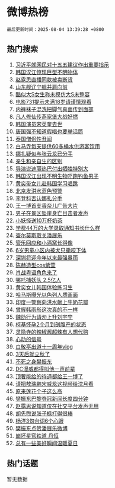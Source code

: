 # 微博热榜

`最后更新时间：2025-08-04 13:39:28 +0800`

## 热门搜索

1. [习近平就网民对十五五建议作出重要指示](https://m.weibo.cn/search?containerid=100103type%3D1%26t%3D10%26q%3D%23%E4%B9%A0%E8%BF%91%E5%B9%B3%E5%B0%B1%E7%BD%91%E6%B0%91%E5%AF%B9%E5%8D%81%E4%BA%94%E4%BA%94%E5%BB%BA%E8%AE%AE%E4%BD%9C%E5%87%BA%E9%87%8D%E8%A6%81%E6%8C%87%E7%A4%BA%23&stream_entry_id=51&isnewpage=1&extparam=seat%3D1%26cate%3D10103%26filter_type%3Drealtimehot%26stream_entry_id%3D51%26c_type%3D51%26q%3D%2523%25E4%25B9%25A0%25E8%25BF%2591%25E5%25B9%25B3%25E5%25B0%25B1%25E7%25BD%2591%25E6%25B0%2591%25E5%25AF%25B9%25E5%258D%2581%25E4%25BA%2594%25E4%25BA%2594%25E5%25BB%25BA%25E8%25AE%25AE%25E4%25BD%259C%25E5%2587%25BA%25E9%2587%258D%25E8%25A6%2581%25E6%258C%2587%25E7%25A4%25BA%2523%26pos%3D0%26dgr%3D0%26display_time%3D1754285967%26pre_seqid%3D17542859675460256703457)
1. [韩国汉江惊现巨型不明物体](https://m.weibo.cn/search?containerid=100103type%3D1%26t%3D10%26q%3D%23%E9%9F%A9%E5%9B%BD%E6%B1%89%E6%B1%9F%E6%83%8A%E7%8E%B0%E5%B7%A8%E5%9E%8B%E4%B8%8D%E6%98%8E%E7%89%A9%E4%BD%93%23&stream_entry_id=31&isnewpage=1&extparam=seat%3D1%26lcate%3D5001%26q%3D%2523%25E9%259F%25A9%25E5%259B%25BD%25E6%25B1%2589%25E6%25B1%259F%25E6%2583%258A%25E7%258E%25B0%25E5%25B7%25A8%25E5%259E%258B%25E4%25B8%258D%25E6%2598%258E%25E7%2589%25A9%25E4%25BD%2593%2523%26c_type%3D31%26realpos%3D1%26cate%3D5001%26filter_type%3Drealtimehot%26stream_entry_id%3D31%26pos%3D0%26band_rank%3D1%26flag%3D2%26dgr%3D0%26display_time%3D1754285967%26pre_seqid%3D17542859675460256703457)
1. [赵露思直播同款被卖断货](https://m.weibo.cn/search?containerid=100103type%3D1%26t%3D10%26q%3D%23%E8%B5%B5%E9%9C%B2%E6%80%9D%E7%9B%B4%E6%92%AD%E5%90%8C%E6%AC%BE%E8%A2%AB%E5%8D%96%E6%96%AD%E8%B4%A7%23&stream_entry_id=31&isnewpage=1&extparam=seat%3D1%26lcate%3D5001%26q%3D%2523%25E8%25B5%25B5%25E9%259C%25B2%25E6%2580%259D%25E7%259B%25B4%25E6%2592%25AD%25E5%2590%258C%25E6%25AC%25BE%25E8%25A2%25AB%25E5%258D%2596%25E6%2596%25AD%25E8%25B4%25A7%2523%26c_type%3D31%26realpos%3D2%26cate%3D5001%26filter_type%3Drealtimehot%26stream_entry_id%3D31%26pos%3D1%26band_rank%3D2%26flag%3D2%26dgr%3D0%26display_time%3D1754285967%26pre_seqid%3D17542859675460256703457)
1. [山东舰辽宁舰并肩向前](https://m.weibo.cn/search?containerid=100103type%3D1%26t%3D10%26q%3D%23%E5%B1%B1%E4%B8%9C%E8%88%B0%E8%BE%BD%E5%AE%81%E8%88%B0%E5%B9%B6%E8%82%A9%E5%90%91%E5%89%8D%23&stream_entry_id=31&isnewpage=1&extparam=seat%3D1%26lcate%3D5001%26q%3D%2523%25E5%25B1%25B1%25E4%25B8%259C%25E8%2588%25B0%25E8%25BE%25BD%25E5%25AE%2581%25E8%2588%25B0%25E5%25B9%25B6%25E8%2582%25A9%25E5%2590%2591%25E5%2589%258D%2523%26c_type%3D31%26realpos%3D3%26cate%3D5001%26filter_type%3Drealtimehot%26stream_entry_id%3D31%26pos%3D2%26band_rank%3D3%26flag%3D0%26dgr%3D0%26display_time%3D1754285967%26pre_seqid%3D17542859675460256703457)
1. [酷似大S女生称未模仿大S未整容](https://m.weibo.cn/search?containerid=100103type%3D1%26t%3D10%26q%3D%23%E9%85%B7%E4%BC%BC%E5%A4%A7S%E5%A5%B3%E7%94%9F%E7%A7%B0%E6%9C%AA%E6%A8%A1%E4%BB%BF%E5%A4%A7S%E6%9C%AA%E6%95%B4%E5%AE%B9%23&stream_entry_id=31&isnewpage=1&extparam=seat%3D1%26lcate%3D5001%26q%3D%2523%25E9%2585%25B7%25E4%25BC%25BC%25E5%25A4%25A7S%25E5%25A5%25B3%25E7%2594%259F%25E7%25A7%25B0%25E6%259C%25AA%25E6%25A8%25A1%25E4%25BB%25BF%25E5%25A4%25A7S%25E6%259C%25AA%25E6%2595%25B4%25E5%25AE%25B9%2523%26c_type%3D31%26realpos%3D4%26cate%3D5001%26filter_type%3Drealtimehot%26stream_entry_id%3D31%26pos%3D3%26band_rank%3D4%26flag%3D1%26dgr%3D0%26display_time%3D1754285967%26pre_seqid%3D17542859675460256703457)
1. [电影731提示未满18岁请谨慎观看](https://m.weibo.cn/search?containerid=100103type%3D1%26t%3D10%26q%3D%23%E7%94%B5%E5%BD%B1731%E6%8F%90%E7%A4%BA%E6%9C%AA%E6%BB%A118%E5%B2%81%E8%AF%B7%E8%B0%A8%E6%85%8E%E8%A7%82%E7%9C%8B%23&stream_entry_id=31&isnewpage=1&extparam=seat%3D1%26lcate%3D5001%26q%3D%2523%25E7%2594%25B5%25E5%25BD%25B1731%25E6%258F%2590%25E7%25A4%25BA%25E6%259C%25AA%25E6%25BB%25A118%25E5%25B2%2581%25E8%25AF%25B7%25E8%25B0%25A8%25E6%2585%258E%25E8%25A7%2582%25E7%259C%258B%2523%26c_type%3D31%26realpos%3D5%26cate%3D5001%26filter_type%3Drealtimehot%26stream_entry_id%3D31%26pos%3D4%26band_rank%3D5%26flag%3D1%26dgr%3D0%26display_time%3D1754285967%26pre_seqid%3D17542859675460256703457)
1. [内裤袜子混洗把脚气真菌传到面部](https://m.weibo.cn/search?containerid=100103type%3D1%26t%3D10%26q%3D%23%E5%86%85%E8%A3%A4%E8%A2%9C%E5%AD%90%E6%B7%B7%E6%B4%97%E6%8A%8A%E8%84%9A%E6%B0%94%E7%9C%9F%E8%8F%8C%E4%BC%A0%E5%88%B0%E9%9D%A2%E9%83%A8%23&stream_entry_id=31&isnewpage=1&extparam=seat%3D1%26lcate%3D5001%26q%3D%2523%25E5%2586%2585%25E8%25A3%25A4%25E8%25A2%259C%25E5%25AD%2590%25E6%25B7%25B7%25E6%25B4%2597%25E6%258A%258A%25E8%2584%259A%25E6%25B0%2594%25E7%259C%259F%25E8%258F%258C%25E4%25BC%25A0%25E5%2588%25B0%25E9%259D%25A2%25E9%2583%25A8%2523%26c_type%3D31%26realpos%3D6%26cate%3D5001%26filter_type%3Drealtimehot%26stream_entry_id%3D31%26pos%3D5%26band_rank%3D6%26flag%3D0%26dgr%3D0%26display_time%3D1754285967%26pre_seqid%3D17542859675460256703457)
1. [凡人修仙传燕家堡大战好燃](https://m.weibo.cn/search?containerid=100103type%3D1%26t%3D10%26q%3D%23%E5%87%A1%E4%BA%BA%E4%BF%AE%E4%BB%99%E4%BC%A0%E7%87%95%E5%AE%B6%E5%A0%A1%E5%A4%A7%E6%88%98%E5%A5%BD%E7%87%83%23&stream_entry_id=31&isnewpage=1&extparam=seat%3D1%26lcate%3D5001%26filter_type%3Drealtimehot%26c_type%3D31%26is_ad_pos%3D1%26dgr%3D0%26q%3D%2523%25E5%2587%25A1%25E4%25BA%25BA%25E4%25BF%25AE%25E4%25BB%2599%25E4%25BC%25A0%25E7%2587%2595%25E5%25AE%25B6%25E5%25A0%25A1%25E5%25A4%25A7%25E6%2588%2598%25E5%25A5%25BD%25E7%2587%2583%2523%26stream_entry_id%3D31%26pos%3D6%26band_rank%3D7%26cate%3D5001%26adid%3D295685%26display_time%3D1754285967%26pre_seqid%3D17542859675460256703457)
1. [韩国演员宋英奎去世](https://m.weibo.cn/search?containerid=100103type%3D1%26t%3D10%26q%3D%E9%9F%A9%E5%9B%BD%E6%BC%94%E5%91%98%E5%AE%8B%E8%8B%B1%E5%A5%8E%E5%8E%BB%E4%B8%96&stream_entry_id=31&isnewpage=1&extparam=seat%3D1%26lcate%3D5001%26q%3D%25E9%259F%25A9%25E5%259B%25BD%25E6%25BC%2594%25E5%2591%2598%25E5%25AE%258B%25E8%258B%25B1%25E5%25A5%258E%25E5%258E%25BB%25E4%25B8%2596%26c_type%3D31%26realpos%3D7%26cate%3D5001%26filter_type%3Drealtimehot%26stream_entry_id%3D31%26pos%3D7%26band_rank%3D7%26flag%3D2%26dgr%3D0%26display_time%3D1754285967%26pre_seqid%3D17542859675460256703457)
1. [唐国强不知道假唱也要举话筒](https://m.weibo.cn/search?containerid=100103type%3D1%26t%3D10%26q%3D%E5%94%90%E5%9B%BD%E5%BC%BA%E4%B8%8D%E7%9F%A5%E9%81%93%E5%81%87%E5%94%B1%E4%B9%9F%E8%A6%81%E4%B8%BE%E8%AF%9D%E7%AD%92&stream_entry_id=31&isnewpage=1&extparam=seat%3D1%26lcate%3D5001%26q%3D%25E5%2594%2590%25E5%259B%25BD%25E5%25BC%25BA%25E4%25B8%258D%25E7%259F%25A5%25E9%2581%2593%25E5%2581%2587%25E5%2594%25B1%25E4%25B9%259F%25E8%25A6%2581%25E4%25B8%25BE%25E8%25AF%259D%25E7%25AD%2592%26c_type%3D31%26realpos%3D8%26cate%3D5001%26filter_type%3Drealtimehot%26stream_entry_id%3D31%26pos%3D8%26band_rank%3D8%26flag%3D1%26dgr%3D0%26display_time%3D1754285967%26pre_seqid%3D17542859675460256703457)
1. [泰国僧侣性丑闻](https://m.weibo.cn/search?containerid=100103type%3D1%26t%3D10%26q%3D%23%E6%B3%B0%E5%9B%BD%E5%83%A7%E4%BE%A3%E6%80%A7%E4%B8%91%E9%97%BB%23&stream_entry_id=31&isnewpage=1&extparam=seat%3D1%26lcate%3D5001%26q%3D%2523%25E6%25B3%25B0%25E5%259B%25BD%25E5%2583%25A7%25E4%25BE%25A3%25E6%2580%25A7%25E4%25B8%2591%25E9%2597%25BB%2523%26c_type%3D31%26realpos%3D9%26cate%3D5001%26filter_type%3Drealtimehot%26stream_entry_id%3D31%26pos%3D9%26band_rank%3D9%26flag%3D0%26dgr%3D0%26display_time%3D1754285967%26pre_seqid%3D17542859675460256703457)
1. [白马寺每天提供60多桶水供游客饮用](https://m.weibo.cn/search?containerid=100103type%3D1%26t%3D10%26q%3D%23%E7%99%BD%E9%A9%AC%E5%AF%BA%E6%AF%8F%E5%A4%A9%E6%8F%90%E4%BE%9B60%E5%A4%9A%E6%A1%B6%E6%B0%B4%E4%BE%9B%E6%B8%B8%E5%AE%A2%E9%A5%AE%E7%94%A8%23&stream_entry_id=31&isnewpage=1&extparam=seat%3D1%26lcate%3D5001%26q%3D%2523%25E7%2599%25BD%25E9%25A9%25AC%25E5%25AF%25BA%25E6%25AF%258F%25E5%25A4%25A9%25E6%258F%2590%25E4%25BE%259B60%25E5%25A4%259A%25E6%25A1%25B6%25E6%25B0%25B4%25E4%25BE%259B%25E6%25B8%25B8%25E5%25AE%25A2%25E9%25A5%25AE%25E7%2594%25A8%2523%26c_type%3D31%26realpos%3D10%26cate%3D5001%26filter_type%3Drealtimehot%26stream_entry_id%3D31%26pos%3D10%26band_rank%3D10%26flag%3D0%26dgr%3D0%26display_time%3D1754285967%26pre_seqid%3D17542859675460256703457)
1. [娜扎疑似与张云龙已分手](https://m.weibo.cn/search?containerid=100103type%3D1%26t%3D10%26q%3D%23%E5%A8%9C%E6%89%8E%E7%96%91%E4%BC%BC%E4%B8%8E%E5%BC%A0%E4%BA%91%E9%BE%99%E5%B7%B2%E5%88%86%E6%89%8B%23&stream_entry_id=31&isnewpage=1&extparam=seat%3D1%26lcate%3D5001%26q%3D%2523%25E5%25A8%259C%25E6%2589%258E%25E7%2596%2591%25E4%25BC%25BC%25E4%25B8%258E%25E5%25BC%25A0%25E4%25BA%2591%25E9%25BE%2599%25E5%25B7%25B2%25E5%2588%2586%25E6%2589%258B%2523%26c_type%3D31%26realpos%3D11%26cate%3D5001%26filter_type%3Drealtimehot%26stream_entry_id%3D31%26pos%3D11%26band_rank%3D11%26flag%3D2%26dgr%3D0%26display_time%3D1754285967%26pre_seqid%3D17542859675460256703457)
1. [亲生和亲自生的区别](https://m.weibo.cn/search?containerid=100103type%3D1%26t%3D10%26q%3D%E4%BA%B2%E7%94%9F%E5%92%8C%E4%BA%B2%E8%87%AA%E7%94%9F%E7%9A%84%E5%8C%BA%E5%88%AB&stream_entry_id=31&isnewpage=1&extparam=seat%3D1%26lcate%3D5001%26q%3D%25E4%25BA%25B2%25E7%2594%259F%25E5%2592%258C%25E4%25BA%25B2%25E8%2587%25AA%25E7%2594%259F%25E7%259A%2584%25E5%258C%25BA%25E5%2588%25AB%26c_type%3D31%26realpos%3D12%26cate%3D5001%26filter_type%3Drealtimehot%26stream_entry_id%3D31%26pos%3D12%26band_rank%3D12%26flag%3D0%26dgr%3D0%26display_time%3D1754285967%26pre_seqid%3D17542859675460256703457)
1. [导演说迪丽热巴付出牺牲特别大](https://m.weibo.cn/search?containerid=100103type%3D1%26t%3D10%26q%3D%23%E5%AF%BC%E6%BC%94%E8%AF%B4%E8%BF%AA%E4%B8%BD%E7%83%AD%E5%B7%B4%E4%BB%98%E5%87%BA%E7%89%BA%E7%89%B2%E7%89%B9%E5%88%AB%E5%A4%A7%23&stream_entry_id=31&isnewpage=1&extparam=seat%3D1%26lcate%3D5001%26q%3D%2523%25E5%25AF%25BC%25E6%25BC%2594%25E8%25AF%25B4%25E8%25BF%25AA%25E4%25B8%25BD%25E7%2583%25AD%25E5%25B7%25B4%25E4%25BB%2598%25E5%2587%25BA%25E7%2589%25BA%25E7%2589%25B2%25E7%2589%25B9%25E5%2588%25AB%25E5%25A4%25A7%2523%26c_type%3D31%26realpos%3D13%26cate%3D5001%26filter_type%3Drealtimehot%26stream_entry_id%3D31%26pos%3D13%26band_rank%3D13%26flag%3D2%26dgr%3D0%26display_time%3D1754285967%26pre_seqid%3D17542859675460256703457)
1. [韩国汉江出现不明生物吓跑钓鱼男子](https://m.weibo.cn/search?containerid=100103type%3D1%26t%3D10%26q%3D%23%E9%9F%A9%E5%9B%BD%E6%B1%89%E6%B1%9F%E5%87%BA%E7%8E%B0%E4%B8%8D%E6%98%8E%E7%94%9F%E7%89%A9%E5%90%93%E8%B7%91%E9%92%93%E9%B1%BC%E7%94%B7%E5%AD%90%23&stream_entry_id=31&isnewpage=1&extparam=seat%3D1%26lcate%3D5001%26q%3D%2523%25E9%259F%25A9%25E5%259B%25BD%25E6%25B1%2589%25E6%25B1%259F%25E5%2587%25BA%25E7%258E%25B0%25E4%25B8%258D%25E6%2598%258E%25E7%2594%259F%25E7%2589%25A9%25E5%2590%2593%25E8%25B7%2591%25E9%2592%2593%25E9%25B1%25BC%25E7%2594%25B7%25E5%25AD%2590%2523%26c_type%3D31%26realpos%3D14%26cate%3D5001%26filter_type%3Drealtimehot%26stream_entry_id%3D31%26pos%3D14%26band_rank%3D14%26flag%3D0%26dgr%3D0%26display_time%3D1754285967%26pre_seqid%3D17542859675460256703457)
1. [黄奕带女儿赴韩国学习唱跳](https://m.weibo.cn/search?containerid=100103type%3D1%26t%3D10%26q%3D%23%E9%BB%84%E5%A5%95%E5%B8%A6%E5%A5%B3%E5%84%BF%E8%B5%B4%E9%9F%A9%E5%9B%BD%E5%AD%A6%E4%B9%A0%E5%94%B1%E8%B7%B3%23&stream_entry_id=31&isnewpage=1&extparam=seat%3D1%26lcate%3D5001%26q%3D%2523%25E9%25BB%2584%25E5%25A5%2595%25E5%25B8%25A6%25E5%25A5%25B3%25E5%2584%25BF%25E8%25B5%25B4%25E9%259F%25A9%25E5%259B%25BD%25E5%25AD%25A6%25E4%25B9%25A0%25E5%2594%25B1%25E8%25B7%25B3%2523%26c_type%3D31%26realpos%3D15%26cate%3D5001%26filter_type%3Drealtimehot%26stream_entry_id%3D31%26pos%3D15%26band_rank%3D15%26flag%3D0%26dgr%3D0%26display_time%3D1754285967%26pre_seqid%3D17542859675460256703457)
1. [北京发洪水蓝色预警](https://m.weibo.cn/search?containerid=100103type%3D1%26t%3D10%26q%3D%23%E5%8C%97%E4%BA%AC%E5%8F%91%E6%B4%AA%E6%B0%B4%E8%93%9D%E8%89%B2%E9%A2%84%E8%AD%A6%23&stream_entry_id=31&isnewpage=1&extparam=seat%3D1%26lcate%3D5001%26q%3D%2523%25E5%258C%2597%25E4%25BA%25AC%25E5%258F%2591%25E6%25B4%25AA%25E6%25B0%25B4%25E8%2593%259D%25E8%2589%25B2%25E9%25A2%2584%25E8%25AD%25A6%2523%26c_type%3D31%26realpos%3D16%26cate%3D5001%26filter_type%3Drealtimehot%26stream_entry_id%3D31%26pos%3D16%26band_rank%3D16%26flag%3D1%26dgr%3D0%26display_time%3D1754285967%26pre_seqid%3D17542859675460256703457)
1. [李登科否认娜扎分手](https://m.weibo.cn/search?containerid=100103type%3D1%26t%3D10%26q%3D%23%E6%9D%8E%E7%99%BB%E7%A7%91%E5%90%A6%E8%AE%A4%E5%A8%9C%E6%89%8E%E5%88%86%E6%89%8B%23&stream_entry_id=31&isnewpage=1&extparam=seat%3D1%26lcate%3D5001%26q%3D%2523%25E6%259D%258E%25E7%2599%25BB%25E7%25A7%2591%25E5%2590%25A6%25E8%25AE%25A4%25E5%25A8%259C%25E6%2589%258E%25E5%2588%2586%25E6%2589%258B%2523%26c_type%3D31%26realpos%3D17%26cate%3D5001%26filter_type%3Drealtimehot%26stream_entry_id%3D31%26pos%3D17%26band_rank%3D17%26flag%3D1%26dgr%3D0%26display_time%3D1754285967%26pre_seqid%3D17542859675460256703457)
1. [王一博首支香奈儿广告大片](https://m.weibo.cn/search?containerid=100103type%3D1%26t%3D10%26q%3D%23%E7%8E%8B%E4%B8%80%E5%8D%9A%E9%A6%96%E6%94%AF%E9%A6%99%E5%A5%88%E5%84%BF%E5%B9%BF%E5%91%8A%E5%A4%A7%E7%89%87%23&stream_entry_id=31&isnewpage=1&extparam=seat%3D1%26lcate%3D5001%26q%3D%2523%25E7%258E%258B%25E4%25B8%2580%25E5%258D%259A%25E9%25A6%2596%25E6%2594%25AF%25E9%25A6%2599%25E5%25A5%2588%25E5%2584%25BF%25E5%25B9%25BF%25E5%2591%258A%25E5%25A4%25A7%25E7%2589%2587%2523%26c_type%3D31%26realpos%3D18%26cate%3D5001%26filter_type%3Drealtimehot%26stream_entry_id%3D31%26pos%3D18%26band_rank%3D18%26flag%3D1%26dgr%3D0%26display_time%3D1754285967%26pre_seqid%3D17542859675460256703457)
1. [男子在景区坠崖身亡目击者发声](https://m.weibo.cn/search?containerid=100103type%3D1%26t%3D10%26q%3D%23%E7%94%B7%E5%AD%90%E5%9C%A8%E6%99%AF%E5%8C%BA%E5%9D%A0%E5%B4%96%E8%BA%AB%E4%BA%A1%E7%9B%AE%E5%87%BB%E8%80%85%E5%8F%91%E5%A3%B0%23&stream_entry_id=31&isnewpage=1&extparam=seat%3D1%26lcate%3D5001%26q%3D%2523%25E7%2594%25B7%25E5%25AD%2590%25E5%259C%25A8%25E6%2599%25AF%25E5%258C%25BA%25E5%259D%25A0%25E5%25B4%2596%25E8%25BA%25AB%25E4%25BA%25A1%25E7%259B%25AE%25E5%2587%25BB%25E8%2580%2585%25E5%258F%2591%25E5%25A3%25B0%2523%26c_type%3D31%26realpos%3D19%26cate%3D5001%26filter_type%3Drealtimehot%26stream_entry_id%3D31%26pos%3D19%26band_rank%3D19%26flag%3D0%26dgr%3D0%26display_time%3D1754285967%26pre_seqid%3D17542859675460256703457)
1. [小妖怪送10万杯奶茶](https://m.weibo.cn/search?containerid=100103type%3D1%26t%3D10%26q%3D%23%E5%B0%8F%E5%A6%96%E6%80%AA%E9%80%8110%E4%B8%87%E6%9D%AF%E5%A5%B6%E8%8C%B6%23&stream_entry_id=31&isnewpage=1&extparam=seat%3D1%26lcate%3D5001%26q%3D%2523%25E5%25B0%258F%25E5%25A6%2596%25E6%2580%25AA%25E9%2580%258110%25E4%25B8%2587%25E6%259D%25AF%25E5%25A5%25B6%25E8%258C%25B6%2523%26c_type%3D31%26realpos%3D20%26cate%3D5001%26filter_type%3Drealtimehot%26stream_entry_id%3D31%26pos%3D20%26band_rank%3D20%26flag%3D1%26dgr%3D0%26display_time%3D1754285967%26pre_seqid%3D17542859675460256703457)
1. [学费44万的大学录取通知书长什么样](https://m.weibo.cn/search?containerid=100103type%3D1%26t%3D10%26q%3D%E5%AD%A6%E8%B4%B944%E4%B8%87%E7%9A%84%E5%A4%A7%E5%AD%A6%E5%BD%95%E5%8F%96%E9%80%9A%E7%9F%A5%E4%B9%A6%E9%95%BF%E4%BB%80%E4%B9%88%E6%A0%B7&stream_entry_id=31&isnewpage=1&extparam=seat%3D1%26lcate%3D5001%26q%3D%25E5%25AD%25A6%25E8%25B4%25B944%25E4%25B8%2587%25E7%259A%2584%25E5%25A4%25A7%25E5%25AD%25A6%25E5%25BD%2595%25E5%258F%2596%25E9%2580%259A%25E7%259F%25A5%25E4%25B9%25A6%25E9%2595%25BF%25E4%25BB%2580%25E4%25B9%2588%25E6%25A0%25B7%26c_type%3D31%26realpos%3D21%26cate%3D5001%26filter_type%3Drealtimehot%26stream_entry_id%3D31%26pos%3D21%26band_rank%3D21%26flag%3D1%26dgr%3D0%26display_time%3D1754285967%26pre_seqid%3D17542859675460256703457)
1. [查尔莫斯取关潘展乐](https://m.weibo.cn/search?containerid=100103type%3D1%26t%3D10%26q%3D%23%E6%9F%A5%E5%B0%94%E8%8E%AB%E6%96%AF%E5%8F%96%E5%85%B3%E6%BD%98%E5%B1%95%E4%B9%90%23&stream_entry_id=31&isnewpage=1&extparam=seat%3D1%26lcate%3D5001%26q%3D%2523%25E6%259F%25A5%25E5%25B0%2594%25E8%258E%25AB%25E6%2596%25AF%25E5%258F%2596%25E5%2585%25B3%25E6%25BD%2598%25E5%25B1%2595%25E4%25B9%2590%2523%26c_type%3D31%26realpos%3D22%26cate%3D5001%26filter_type%3Drealtimehot%26stream_entry_id%3D31%26pos%3D22%26band_rank%3D22%26flag%3D1%26dgr%3D0%26display_time%3D1754285967%26pre_seqid%3D17542859675460256703457)
1. [管乐回应和小酒窝长得像](https://m.weibo.cn/search?containerid=100103type%3D1%26t%3D10%26q%3D%E7%AE%A1%E4%B9%90%E5%9B%9E%E5%BA%94%E5%92%8C%E5%B0%8F%E9%85%92%E7%AA%9D%E9%95%BF%E5%BE%97%E5%83%8F&stream_entry_id=31&isnewpage=1&extparam=seat%3D1%26lcate%3D5001%26q%3D%25E7%25AE%25A1%25E4%25B9%2590%25E5%259B%259E%25E5%25BA%2594%25E5%2592%258C%25E5%25B0%258F%25E9%2585%2592%25E7%25AA%259D%25E9%2595%25BF%25E5%25BE%2597%25E5%2583%258F%26c_type%3D31%26realpos%3D23%26cate%3D5001%26filter_type%3Drealtimehot%26stream_entry_id%3D31%26pos%3D23%26band_rank%3D23%26flag%3D0%26dgr%3D0%26display_time%3D1754285967%26pre_seqid%3D17542859675460256703457)
1. [6岁男童小区内被犬只撕咬下体](https://m.weibo.cn/search?containerid=100103type%3D1%26t%3D10%26q%3D%236%E5%B2%81%E7%94%B7%E7%AB%A5%E5%B0%8F%E5%8C%BA%E5%86%85%E8%A2%AB%E7%8A%AC%E5%8F%AA%E6%92%95%E5%92%AC%E4%B8%8B%E4%BD%93%23&stream_entry_id=31&isnewpage=1&extparam=seat%3D1%26lcate%3D5001%26q%3D%25236%25E5%25B2%2581%25E7%2594%25B7%25E7%25AB%25A5%25E5%25B0%258F%25E5%258C%25BA%25E5%2586%2585%25E8%25A2%25AB%25E7%258A%25AC%25E5%258F%25AA%25E6%2592%2595%25E5%2592%25AC%25E4%25B8%258B%25E4%25BD%2593%2523%26c_type%3D31%26realpos%3D24%26cate%3D5001%26filter_type%3Drealtimehot%26stream_entry_id%3D31%26pos%3D24%26band_rank%3D24%26flag%3D1%26dgr%3D0%26display_time%3D1754285967%26pre_seqid%3D17542859675460256703457)
1. [深圳将迎今年以来最强暴雨](https://m.weibo.cn/search?containerid=100103type%3D1%26t%3D10%26q%3D%23%E6%B7%B1%E5%9C%B3%E5%B0%86%E8%BF%8E%E4%BB%8A%E5%B9%B4%E4%BB%A5%E6%9D%A5%E6%9C%80%E5%BC%BA%E6%9A%B4%E9%9B%A8%23&stream_entry_id=31&isnewpage=1&extparam=seat%3D1%26lcate%3D5001%26q%3D%2523%25E6%25B7%25B1%25E5%259C%25B3%25E5%25B0%2586%25E8%25BF%258E%25E4%25BB%258A%25E5%25B9%25B4%25E4%25BB%25A5%25E6%259D%25A5%25E6%259C%2580%25E5%25BC%25BA%25E6%259A%25B4%25E9%259B%25A8%2523%26c_type%3D31%26realpos%3D25%26cate%3D5001%26filter_type%3Drealtimehot%26stream_entry_id%3D31%26pos%3D25%26band_rank%3D25%26flag%3D0%26dgr%3D0%26display_time%3D1754285967%26pre_seqid%3D17542859675460256703457)
1. [陈赫造型cos紫萱](https://m.weibo.cn/search?containerid=100103type%3D1%26t%3D10%26q%3D%E9%99%88%E8%B5%AB%E9%80%A0%E5%9E%8Bcos%E7%B4%AB%E8%90%B1&stream_entry_id=31&isnewpage=1&extparam=seat%3D1%26lcate%3D5001%26q%3D%25E9%2599%2588%25E8%25B5%25AB%25E9%2580%25A0%25E5%259E%258Bcos%25E7%25B4%25AB%25E8%2590%25B1%26c_type%3D31%26realpos%3D26%26cate%3D5001%26filter_type%3Drealtimehot%26stream_entry_id%3D31%26pos%3D26%26band_rank%3D26%26flag%3D1%26dgr%3D0%26display_time%3D1754285967%26pre_seqid%3D17542859675460256703457)
1. [肖战粤语角色来了](https://m.weibo.cn/search?containerid=100103type%3D1%26t%3D10%26q%3D%23%E8%82%96%E6%88%98%E7%B2%A4%E8%AF%AD%E8%A7%92%E8%89%B2%E6%9D%A5%E4%BA%86%23&stream_entry_id=31&isnewpage=1&extparam=seat%3D1%26lcate%3D5001%26q%3D%2523%25E8%2582%2596%25E6%2588%2598%25E7%25B2%25A4%25E8%25AF%25AD%25E8%25A7%2592%25E8%2589%25B2%25E6%259D%25A5%25E4%25BA%2586%2523%26c_type%3D31%26realpos%3D27%26cate%3D5001%26filter_type%3Drealtimehot%26stream_entry_id%3D31%26pos%3D27%26band_rank%3D27%26flag%3D1%26dgr%3D0%26display_time%3D1754285967%26pre_seqid%3D17542859675460256703457)
1. [哪吒捕妖队 2.5亿人](https://m.weibo.cn/search?containerid=100103type%3D1%26t%3D10%26q%3D%E5%93%AA%E5%90%92%E6%8D%95%E5%A6%96%E9%98%9F+2.5%E4%BA%BF%E4%BA%BA&stream_entry_id=31&isnewpage=1&extparam=seat%3D1%26lcate%3D5001%26q%3D%25E5%2593%25AA%25E5%2590%2592%25E6%258D%2595%25E5%25A6%2596%25E9%2598%259F%25202.5%25E4%25BA%25BF%25E4%25BA%25BA%26c_type%3D31%26realpos%3D28%26cate%3D5001%26filter_type%3Drealtimehot%26stream_entry_id%3D31%26pos%3D28%26band_rank%3D28%26flag%3D1%26dgr%3D0%26display_time%3D1754285967%26pre_seqid%3D17542859675460256703457)
1. [黄奕女儿韩国体验练习生](https://m.weibo.cn/search?containerid=100103type%3D1%26t%3D10%26q%3D%23%E9%BB%84%E5%A5%95%E5%A5%B3%E5%84%BF%E9%9F%A9%E5%9B%BD%E4%BD%93%E9%AA%8C%E7%BB%83%E4%B9%A0%E7%94%9F%23&stream_entry_id=31&isnewpage=1&extparam=seat%3D1%26lcate%3D5001%26q%3D%2523%25E9%25BB%2584%25E5%25A5%2595%25E5%25A5%25B3%25E5%2584%25BF%25E9%259F%25A9%25E5%259B%25BD%25E4%25BD%2593%25E9%25AA%258C%25E7%25BB%2583%25E4%25B9%25A0%25E7%2594%259F%2523%26c_type%3D31%26realpos%3D29%26cate%3D5001%26filter_type%3Drealtimehot%26stream_entry_id%3D31%26pos%3D29%26band_rank%3D29%26flag%3D0%26dgr%3D0%26display_time%3D1754285967%26pre_seqid%3D17542859675460256703457)
1. [哈马斯曝光以色列人质画面](https://m.weibo.cn/search?containerid=100103type%3D1%26t%3D10%26q%3D%23%E5%93%88%E9%A9%AC%E6%96%AF%E6%9B%9D%E5%85%89%E4%BB%A5%E8%89%B2%E5%88%97%E4%BA%BA%E8%B4%A8%E7%94%BB%E9%9D%A2%23&stream_entry_id=31&isnewpage=1&extparam=seat%3D1%26lcate%3D5001%26q%3D%2523%25E5%2593%2588%25E9%25A9%25AC%25E6%2596%25AF%25E6%259B%259D%25E5%2585%2589%25E4%25BB%25A5%25E8%2589%25B2%25E5%2588%2597%25E4%25BA%25BA%25E8%25B4%25A8%25E7%2594%25BB%25E9%259D%25A2%2523%26c_type%3D31%26realpos%3D30%26cate%3D5001%26filter_type%3Drealtimehot%26stream_entry_id%3D31%26pos%3D30%26band_rank%3D30%26flag%3D1%26dgr%3D0%26display_time%3D1754285967%26pre_seqid%3D17542859675460256703457)
1. [印度一警察向洪水献上牛奶花瓣](https://m.weibo.cn/search?containerid=100103type%3D1%26t%3D10%26q%3D%23%E5%8D%B0%E5%BA%A6%E4%B8%80%E8%AD%A6%E5%AF%9F%E5%90%91%E6%B4%AA%E6%B0%B4%E7%8C%AE%E4%B8%8A%E7%89%9B%E5%A5%B6%E8%8A%B1%E7%93%A3%23&stream_entry_id=31&isnewpage=1&extparam=seat%3D1%26lcate%3D5001%26q%3D%2523%25E5%258D%25B0%25E5%25BA%25A6%25E4%25B8%2580%25E8%25AD%25A6%25E5%25AF%259F%25E5%2590%2591%25E6%25B4%25AA%25E6%25B0%25B4%25E7%258C%25AE%25E4%25B8%258A%25E7%2589%259B%25E5%25A5%25B6%25E8%258A%25B1%25E7%2593%25A3%2523%26c_type%3D31%26realpos%3D31%26cate%3D5001%26filter_type%3Drealtimehot%26stream_entry_id%3D31%26pos%3D31%26band_rank%3D31%26flag%3D1%26dgr%3D0%26display_time%3D1754285967%26pre_seqid%3D17542859675460256703457)
1. [曾辉韩雨彤这次真的不一样](https://m.weibo.cn/search?containerid=100103type%3D1%26t%3D10%26q%3D%E6%9B%BE%E8%BE%89%E9%9F%A9%E9%9B%A8%E5%BD%A4%E8%BF%99%E6%AC%A1%E7%9C%9F%E7%9A%84%E4%B8%8D%E4%B8%80%E6%A0%B7&stream_entry_id=31&isnewpage=1&extparam=seat%3D1%26lcate%3D5001%26q%3D%25E6%259B%25BE%25E8%25BE%2589%25E9%259F%25A9%25E9%259B%25A8%25E5%25BD%25A4%25E8%25BF%2599%25E6%25AC%25A1%25E7%259C%259F%25E7%259A%2584%25E4%25B8%258D%25E4%25B8%2580%25E6%25A0%25B7%26c_type%3D31%26realpos%3D32%26cate%3D5001%26filter_type%3Drealtimehot%26stream_entry_id%3D31%26pos%3D32%26band_rank%3D32%26flag%3D0%26dgr%3D0%26display_time%3D1754285967%26pre_seqid%3D17542859675460256703457)
1. [魏劭行为请勿上升刘宇宁](https://m.weibo.cn/search?containerid=100103type%3D1%26t%3D10%26q%3D%E9%AD%8F%E5%8A%AD%E8%A1%8C%E4%B8%BA%E8%AF%B7%E5%8B%BF%E4%B8%8A%E5%8D%87%E5%88%98%E5%AE%87%E5%AE%81&stream_entry_id=31&isnewpage=1&extparam=seat%3D1%26lcate%3D5001%26q%3D%25E9%25AD%258F%25E5%258A%25AD%25E8%25A1%258C%25E4%25B8%25BA%25E8%25AF%25B7%25E5%258B%25BF%25E4%25B8%258A%25E5%258D%2587%25E5%2588%2598%25E5%25AE%2587%25E5%25AE%2581%26c_type%3D31%26realpos%3D33%26cate%3D5001%26filter_type%3Drealtimehot%26stream_entry_id%3D31%26pos%3D33%26band_rank%3D33%26flag%3D1%26dgr%3D0%26display_time%3D1754285967%26pre_seqid%3D17542859675460256703457)
1. [柯基怀孕2个月到剖腹产的状态](https://m.weibo.cn/search?containerid=100103type%3D1%26t%3D10%26q%3D%E6%9F%AF%E5%9F%BA%E6%80%80%E5%AD%952%E4%B8%AA%E6%9C%88%E5%88%B0%E5%89%96%E8%85%B9%E4%BA%A7%E7%9A%84%E7%8A%B6%E6%80%81&stream_entry_id=31&isnewpage=1&extparam=seat%3D1%26lcate%3D5001%26q%3D%25E6%259F%25AF%25E5%259F%25BA%25E6%2580%2580%25E5%25AD%25952%25E4%25B8%25AA%25E6%259C%2588%25E5%2588%25B0%25E5%2589%2596%25E8%2585%25B9%25E4%25BA%25A7%25E7%259A%2584%25E7%258A%25B6%25E6%2580%2581%26c_type%3D31%26realpos%3D34%26cate%3D5001%26filter_type%3Drealtimehot%26stream_entry_id%3D31%26pos%3D34%26band_rank%3D34%26flag%3D0%26dgr%3D0%26display_time%3D1754285967%26pre_seqid%3D17542859675460256703457)
1. [灵隐寺的辣椒酱超辣有人想代购](https://m.weibo.cn/search?containerid=100103type%3D1%26t%3D10%26q%3D%23%E7%81%B5%E9%9A%90%E5%AF%BA%E7%9A%84%E8%BE%A3%E6%A4%92%E9%85%B1%E8%B6%85%E8%BE%A3%E6%9C%89%E4%BA%BA%E6%83%B3%E4%BB%A3%E8%B4%AD%23&stream_entry_id=31&isnewpage=1&extparam=seat%3D1%26lcate%3D5001%26q%3D%2523%25E7%2581%25B5%25E9%259A%2590%25E5%25AF%25BA%25E7%259A%2584%25E8%25BE%25A3%25E6%25A4%2592%25E9%2585%25B1%25E8%25B6%2585%25E8%25BE%25A3%25E6%259C%2589%25E4%25BA%25BA%25E6%2583%25B3%25E4%25BB%25A3%25E8%25B4%25AD%2523%26c_type%3D31%26realpos%3D35%26cate%3D5001%26filter_type%3Drealtimehot%26stream_entry_id%3D31%26pos%3D35%26band_rank%3D35%26flag%3D1%26dgr%3D0%26display_time%3D1754285967%26pre_seqid%3D17542859675460256703457)
1. [心动的信号](https://m.weibo.cn/search?containerid=100103type%3D1%26t%3D10%26q%3D%E5%BF%83%E5%8A%A8%E7%9A%84%E4%BF%A1%E5%8F%B7&stream_entry_id=31&isnewpage=1&extparam=seat%3D1%26lcate%3D5001%26q%3D%25E5%25BF%2583%25E5%258A%25A8%25E7%259A%2584%25E4%25BF%25A1%25E5%258F%25B7%26c_type%3D31%26realpos%3D36%26cate%3D5001%26filter_type%3Drealtimehot%26stream_entry_id%3D31%26pos%3D36%26band_rank%3D36%26flag%3D0%26dgr%3D0%26display_time%3D1754285967%26pre_seqid%3D17542859675460256703457)
1. [白敬亭出道十一周年vlog](https://m.weibo.cn/search?containerid=100103type%3D1%26t%3D10%26q%3D%23%E7%99%BD%E6%95%AC%E4%BA%AD%E5%87%BA%E9%81%93%E5%8D%81%E4%B8%80%E5%91%A8%E5%B9%B4vlog%23&stream_entry_id=31&isnewpage=1&extparam=seat%3D1%26lcate%3D5001%26q%3D%2523%25E7%2599%25BD%25E6%2595%25AC%25E4%25BA%25AD%25E5%2587%25BA%25E9%2581%2593%25E5%258D%2581%25E4%25B8%2580%25E5%2591%25A8%25E5%25B9%25B4vlog%2523%26c_type%3D31%26realpos%3D37%26cate%3D5001%26filter_type%3Drealtimehot%26stream_entry_id%3D31%26pos%3D37%26band_rank%3D37%26flag%3D1%26dgr%3D0%26display_time%3D1754285967%26pre_seqid%3D17542859675460256703457)
1. [3天后就立秋了](https://m.weibo.cn/search?containerid=100103type%3D1%26t%3D10%26q%3D%233%E5%A4%A9%E5%90%8E%E5%B0%B1%E7%AB%8B%E7%A7%8B%E4%BA%86%23&stream_entry_id=31&isnewpage=1&extparam=seat%3D1%26lcate%3D5001%26q%3D%25233%25E5%25A4%25A9%25E5%2590%258E%25E5%25B0%25B1%25E7%25AB%258B%25E7%25A7%258B%25E4%25BA%2586%2523%26c_type%3D31%26realpos%3D38%26cate%3D5001%26filter_type%3Drealtimehot%26stream_entry_id%3D31%26pos%3D38%26band_rank%3D38%26flag%3D0%26dgr%3D0%26display_time%3D1754285967%26pre_seqid%3D17542859675460256703457)
1. [不死之身樊振东](https://m.weibo.cn/search?containerid=100103type%3D1%26t%3D10%26q%3D%E4%B8%8D%E6%AD%BB%E4%B9%8B%E8%BA%AB%E6%A8%8A%E6%8C%AF%E4%B8%9C&stream_entry_id=31&isnewpage=1&extparam=seat%3D1%26lcate%3D5001%26q%3D%25E4%25B8%258D%25E6%25AD%25BB%25E4%25B9%258B%25E8%25BA%25AB%25E6%25A8%258A%25E6%258C%25AF%25E4%25B8%259C%26c_type%3D31%26realpos%3D39%26cate%3D5001%26filter_type%3Drealtimehot%26stream_entry_id%3D31%26pos%3D39%26band_rank%3D39%26flag%3D1%26dgr%3D0%26display_time%3D1754285967%26pre_seqid%3D17542859675460256703457)
1. [DC漫威都得叫他一声前辈](https://m.weibo.cn/search?containerid=100103type%3D1%26t%3D10%26q%3DDC%E6%BC%AB%E5%A8%81%E9%83%BD%E5%BE%97%E5%8F%AB%E4%BB%96%E4%B8%80%E5%A3%B0%E5%89%8D%E8%BE%88&stream_entry_id=31&isnewpage=1&extparam=seat%3D1%26lcate%3D5001%26q%3DDC%25E6%25BC%25AB%25E5%25A8%2581%25E9%2583%25BD%25E5%25BE%2597%25E5%258F%25AB%25E4%25BB%2596%25E4%25B8%2580%25E5%25A3%25B0%25E5%2589%258D%25E8%25BE%2588%26c_type%3D31%26realpos%3D40%26cate%3D5001%26filter_type%3Drealtimehot%26stream_entry_id%3D31%26pos%3D40%26band_rank%3D40%26flag%3D1%26dgr%3D0%26display_time%3D1754285967%26pre_seqid%3D17542859675460256703457)
1. [顶奢能给的待遇都给王一博了](https://m.weibo.cn/search?containerid=100103type%3D1%26t%3D10%26q%3D%E9%A1%B6%E5%A5%A2%E8%83%BD%E7%BB%99%E7%9A%84%E5%BE%85%E9%81%87%E9%83%BD%E7%BB%99%E7%8E%8B%E4%B8%80%E5%8D%9A%E4%BA%86&stream_entry_id=31&isnewpage=1&extparam=seat%3D1%26lcate%3D5001%26q%3D%25E9%25A1%25B6%25E5%25A5%25A2%25E8%2583%25BD%25E7%25BB%2599%25E7%259A%2584%25E5%25BE%2585%25E9%2581%2587%25E9%2583%25BD%25E7%25BB%2599%25E7%258E%258B%25E4%25B8%2580%25E5%258D%259A%25E4%25BA%2586%26c_type%3D31%26realpos%3D41%26cate%3D5001%26filter_type%3Drealtimehot%26stream_entry_id%3D31%26pos%3D41%26band_rank%3D41%26flag%3D1%26dgr%3D0%26display_time%3D1754285967%26pre_seqid%3D17542859675460256703457)
1. [请把敖瑞鹏宋威龙这视频给沈月看](https://m.weibo.cn/search?containerid=100103type%3D1%26t%3D10%26q%3D%E8%AF%B7%E6%8A%8A%E6%95%96%E7%91%9E%E9%B9%8F%E5%AE%8B%E5%A8%81%E9%BE%99%E8%BF%99%E8%A7%86%E9%A2%91%E7%BB%99%E6%B2%88%E6%9C%88%E7%9C%8B&stream_entry_id=31&isnewpage=1&extparam=seat%3D1%26lcate%3D5001%26q%3D%25E8%25AF%25B7%25E6%258A%258A%25E6%2595%2596%25E7%2591%259E%25E9%25B9%258F%25E5%25AE%258B%25E5%25A8%2581%25E9%25BE%2599%25E8%25BF%2599%25E8%25A7%2586%25E9%25A2%2591%25E7%25BB%2599%25E6%25B2%2588%25E6%259C%2588%25E7%259C%258B%26c_type%3D31%26realpos%3D42%26cate%3D5001%26filter_type%3Drealtimehot%26stream_entry_id%3D31%26pos%3D42%26band_rank%3D42%26flag%3D1%26dgr%3D0%26display_time%3D1754285967%26pre_seqid%3D17542859675460256703457)
1. [原来莲花个子这么高](https://m.weibo.cn/search?containerid=100103type%3D1%26t%3D10%26q%3D%23%E5%8E%9F%E6%9D%A5%E8%8E%B2%E8%8A%B1%E4%B8%AA%E5%AD%90%E8%BF%99%E4%B9%88%E9%AB%98%23&stream_entry_id=31&isnewpage=1&extparam=seat%3D1%26lcate%3D5001%26q%3D%2523%25E5%258E%259F%25E6%259D%25A5%25E8%258E%25B2%25E8%258A%25B1%25E4%25B8%25AA%25E5%25AD%2590%25E8%25BF%2599%25E4%25B9%2588%25E9%25AB%2598%2523%26c_type%3D31%26realpos%3D43%26cate%3D5001%26filter_type%3Drealtimehot%26stream_entry_id%3D31%26pos%3D43%26band_rank%3D43%26flag%3D1%26dgr%3D0%26display_time%3D1754285967%26pre_seqid%3D17542859675460256703457)
1. [樊振东巴黎夺冠新闻长度四分钟](https://m.weibo.cn/search?containerid=100103type%3D1%26t%3D10%26q%3D%23%E6%A8%8A%E6%8C%AF%E4%B8%9C%E5%B7%B4%E9%BB%8E%E5%A4%BA%E5%86%A0%E6%96%B0%E9%97%BB%E9%95%BF%E5%BA%A6%E5%9B%9B%E5%88%86%E9%92%9F%23&stream_entry_id=31&isnewpage=1&extparam=seat%3D1%26lcate%3D5001%26q%3D%2523%25E6%25A8%258A%25E6%258C%25AF%25E4%25B8%259C%25E5%25B7%25B4%25E9%25BB%258E%25E5%25A4%25BA%25E5%2586%25A0%25E6%2596%25B0%25E9%2597%25BB%25E9%2595%25BF%25E5%25BA%25A6%25E5%259B%259B%25E5%2588%2586%25E9%2592%259F%2523%26c_type%3D31%26realpos%3D44%26cate%3D5001%26filter_type%3Drealtimehot%26stream_entry_id%3D31%26pos%3D44%26band_rank%3D44%26flag%3D1%26dgr%3D0%26display_time%3D1754285967%26pre_seqid%3D17542859675460256703457)
1. [赵露思说知道仅在社交平台发声无用](https://m.weibo.cn/search?containerid=100103type%3D1%26t%3D10%26q%3D%23%E8%B5%B5%E9%9C%B2%E6%80%9D%E8%AF%B4%E7%9F%A5%E9%81%93%E4%BB%85%E5%9C%A8%E7%A4%BE%E4%BA%A4%E5%B9%B3%E5%8F%B0%E5%8F%91%E5%A3%B0%E6%97%A0%E7%94%A8%23&stream_entry_id=31&isnewpage=1&extparam=seat%3D1%26lcate%3D5001%26q%3D%2523%25E8%25B5%25B5%25E9%259C%25B2%25E6%2580%259D%25E8%25AF%25B4%25E7%259F%25A5%25E9%2581%2593%25E4%25BB%2585%25E5%259C%25A8%25E7%25A4%25BE%25E4%25BA%25A4%25E5%25B9%25B3%25E5%258F%25B0%25E5%258F%2591%25E5%25A3%25B0%25E6%2597%25A0%25E7%2594%25A8%2523%26c_type%3D31%26realpos%3D45%26cate%3D5001%26filter_type%3Drealtimehot%26stream_entry_id%3D31%26pos%3D45%26band_rank%3D45%26flag%3D1%26dgr%3D0%26display_time%3D1754285967%26pre_seqid%3D17542859675460256703457)
1. [胡先煦说张子枫打得很棒](https://m.weibo.cn/search?containerid=100103type%3D1%26t%3D10%26q%3D%E8%83%A1%E5%85%88%E7%85%A6%E8%AF%B4%E5%BC%A0%E5%AD%90%E6%9E%AB%E6%89%93%E5%BE%97%E5%BE%88%E6%A3%92&stream_entry_id=31&isnewpage=1&extparam=seat%3D1%26lcate%3D5001%26q%3D%25E8%2583%25A1%25E5%2585%2588%25E7%2585%25A6%25E8%25AF%25B4%25E5%25BC%25A0%25E5%25AD%2590%25E6%259E%25AB%25E6%2589%2593%25E5%25BE%2597%25E5%25BE%2588%25E6%25A3%2592%26c_type%3D31%26realpos%3D46%26cate%3D5001%26filter_type%3Drealtimehot%26stream_entry_id%3D31%26pos%3D46%26band_rank%3D46%26flag%3D1%26dgr%3D0%26display_time%3D1754285967%26pre_seqid%3D17542859675460256703457)
1. [杨洋3句台词6个心眼](https://m.weibo.cn/search?containerid=100103type%3D1%26t%3D10%26q%3D%E6%9D%A8%E6%B4%8B3%E5%8F%A5%E5%8F%B0%E8%AF%8D6%E4%B8%AA%E5%BF%83%E7%9C%BC&stream_entry_id=31&isnewpage=1&extparam=seat%3D1%26lcate%3D5001%26q%3D%25E6%259D%25A8%25E6%25B4%258B3%25E5%258F%25A5%25E5%258F%25B0%25E8%25AF%258D6%25E4%25B8%25AA%25E5%25BF%2583%25E7%259C%25BC%26c_type%3D31%26realpos%3D47%26cate%3D5001%26filter_type%3Drealtimehot%26stream_entry_id%3D31%26pos%3D47%26band_rank%3D47%26flag%3D1%26dgr%3D0%26display_time%3D1754285967%26pre_seqid%3D17542859675460256703457)
1. [樊振东点赞潘展乐微博](https://m.weibo.cn/search?containerid=100103type%3D1%26t%3D10%26q%3D%23%E6%A8%8A%E6%8C%AF%E4%B8%9C%E7%82%B9%E8%B5%9E%E6%BD%98%E5%B1%95%E4%B9%90%E5%BE%AE%E5%8D%9A%23&stream_entry_id=31&isnewpage=1&extparam=seat%3D1%26lcate%3D5001%26q%3D%2523%25E6%25A8%258A%25E6%258C%25AF%25E4%25B8%259C%25E7%2582%25B9%25E8%25B5%259E%25E6%25BD%2598%25E5%25B1%2595%25E4%25B9%2590%25E5%25BE%25AE%25E5%258D%259A%2523%26c_type%3D31%26realpos%3D48%26cate%3D5001%26filter_type%3Drealtimehot%26stream_entry_id%3D31%26pos%3D48%26band_rank%3D48%26flag%3D1%26dgr%3D0%26display_time%3D1754285967%26pre_seqid%3D17542859675460256703457)
1. [崩坏星穹铁道 丹恒](https://m.weibo.cn/search?containerid=100103type%3D1%26t%3D10%26q%3D%E5%B4%A9%E5%9D%8F%E6%98%9F%E7%A9%B9%E9%93%81%E9%81%93+%E4%B8%B9%E6%81%92&stream_entry_id=31&isnewpage=1&extparam=seat%3D1%26lcate%3D5001%26q%3D%25E5%25B4%25A9%25E5%259D%258F%25E6%2598%259F%25E7%25A9%25B9%25E9%2593%2581%25E9%2581%2593%2520%25E4%25B8%25B9%25E6%2581%2592%26c_type%3D31%26realpos%3D49%26cate%3D5001%26filter_type%3Drealtimehot%26stream_entry_id%3D31%26pos%3D49%26band_rank%3D49%26flag%3D1%26dgr%3D0%26display_time%3D1754285967%26pre_seqid%3D17542859675460256703457)
1. [总有一些美好瞬间温暖夏日](https://m.weibo.cn/search?containerid=100103type%3D1%26t%3D10%26q%3D%23%E6%80%BB%E6%9C%89%E4%B8%80%E4%BA%9B%E7%BE%8E%E5%A5%BD%E7%9E%AC%E9%97%B4%E6%B8%A9%E6%9A%96%E5%A4%8F%E6%97%A5%23&stream_entry_id=31&isnewpage=1&extparam=seat%3D1%26lcate%3D5001%26q%3D%2523%25E6%2580%25BB%25E6%259C%2589%25E4%25B8%2580%25E4%25BA%259B%25E7%25BE%258E%25E5%25A5%25BD%25E7%259E%25AC%25E9%2597%25B4%25E6%25B8%25A9%25E6%259A%2596%25E5%25A4%258F%25E6%2597%25A5%2523%26c_type%3D31%26realpos%3D50%26cate%3D5001%26filter_type%3Drealtimehot%26stream_entry_id%3D31%26pos%3D50%26band_rank%3D50%26flag%3D32768%26dgr%3D0%26display_time%3D1754285967%26pre_seqid%3D17542859675460256703457)

## 热门话题

暂无数据
